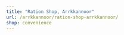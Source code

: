 ```yaml
---
title: "Ration Shop, Arrkkannoor"
url: /arrkkannoor/ration-shop-arrkkannoor/
shop: convenience
---
```

